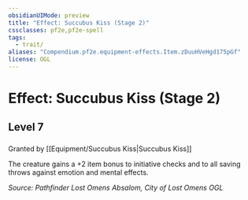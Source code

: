 ```yaml
---
obsidianUIMode: preview
title: "Effect: Succubus Kiss (Stage 2)"
cssclasses: pf2e,pf2e-spell
tags:
  - trait/
aliases: "Compendium.pf2e.equipment-effects.Item.zDuuHVeHgd175pGf"
license: OGL
---
```

# Effect: Succubus Kiss (Stage 2)
## Level 7
### 






Granted by [[Equipment/Succubus Kiss|Succubus Kiss]]

The creature gains a +2 item bonus to initiative checks and to all saving throws against emotion and mental effects.

*Source: Pathfinder Lost Omens Absalom, City of Lost Omens*
*OGL*